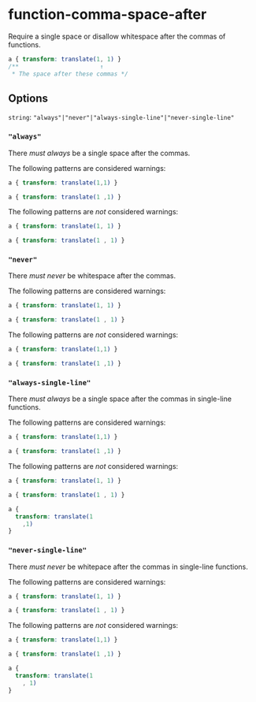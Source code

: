 # function-comma-space-after

Require a single space or disallow whitespace after the commas of functions.

```css
a { transform: translate(1, 1) }
/**                       ↑
 * The space after these commas */
```

## Options

`string`: `"always"|"never"|"always-single-line"|"never-single-line"`

### `"always"`

There *must always* be a single space after the commas.

The following patterns are considered warnings:

```css
a { transform: translate(1,1) }
```

```css
a { transform: translate(1 ,1) }
```

The following patterns are *not* considered warnings:

```css
a { transform: translate(1, 1) }
```

```css
a { transform: translate(1 , 1) }
```

### `"never"`

There *must never* be whitespace after the commas.

The following patterns are considered warnings:

```css
a { transform: translate(1, 1) }
```

```css
a { transform: translate(1 , 1) }
```

The following patterns are *not* considered warnings:

```css
a { transform: translate(1,1) }
```

```css
a { transform: translate(1 ,1) }
```

### `"always-single-line"`

There *must always* be a single space after the commas in single-line functions.

The following patterns are considered warnings:

```css
a { transform: translate(1,1) }
```

```css
a { transform: translate(1 ,1) }
```

The following patterns are *not* considered warnings:

```css
a { transform: translate(1, 1) }
```

```css
a { transform: translate(1 , 1) }
```

```css
a {
  transform: translate(1
    ,1)
}
```

### `"never-single-line"`

There *must never* be whitepace after the commas in single-line functions.

The following patterns are considered warnings:

```css
a { transform: translate(1, 1) }
```

```css
a { transform: translate(1 , 1) }
```

The following patterns are *not* considered warnings:

```css
a { transform: translate(1,1) }
```

```css
a { transform: translate(1 ,1) }
```

```css
a {
  transform: translate(1
    , 1)
}
```
